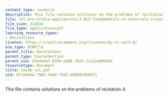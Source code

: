 ```yaml
---
content_type: resource
description: This file contains solutions on the problems of recitation 4.
file: /ol-ocw-studio-app/courses/3-012-fundamentals-of-materials-science-fall-2005/8fcebb9e7965fedd7593e9860e368971_rec4b_sol.pdf
file_size: 112814
file_type: application/pdf
learning_resource_types:
- Recitations
license: https://creativecommons.org/licenses/by-nc-sa/4.0/
ocw_type: OCWFile
parent_title: Recitations
parent_type: CourseSection
parent_uid: 2fe4c0af-6394-da86-282d-2c11aa8992de
resourcetype: Document
title: rec4b_sol.pdf
uid: 8fcebb9e-7965-fedd-7593-e9860e368971
---
```

This file contains solutions on the problems of recitation 4.